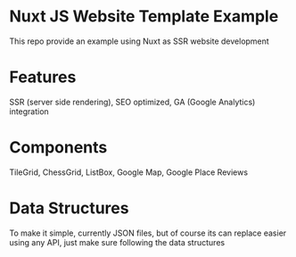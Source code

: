 # Nuxt JS Website Template Example

This repo provide an example using Nuxt as SSR website development

# Features

SSR (server side rendering), SEO optimized, GA (Google Analytics) integration

# Components

TileGrid, ChessGrid, ListBox, Google Map, Google Place Reviews

# Data Structures

To make it simple, currently JSON files, but of course its can replace easier using any API, just make sure following the data structures